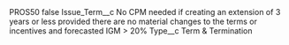 <?xml version="1.0" encoding="UTF-8"?>
<CustomMetadata xmlns="http://soap.sforce.com/2006/04/metadata" xmlns:xsi="http://www.w3.org/2001/XMLSchema-instance" xmlns:xsd="http://www.w3.org/2001/XMLSchema">
    <label>PROS50</label>
    <protected>false</protected>
    <values>
        <field>Issue_Term__c</field>
        <value xsi:type="xsd:string">No CPM needed if creating an extension of 3 years or less provided there are no material changes to the terms or incentives and forecasted IGM &gt; 20%</value>
    </values>
    <values>
        <field>Type__c</field>
        <value xsi:type="xsd:string">Term &amp; Termination</value>
    </values>
</CustomMetadata>
